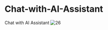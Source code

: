 # Chat-with-AI-Assistant
Chat with AI Assistant
![26](https://user-images.githubusercontent.com/87580847/197219048-f43408a5-2505-4832-b048-c3cf0be2bb48.png)
